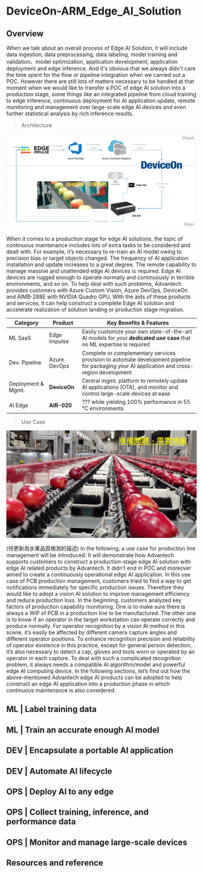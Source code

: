 # DeviceOn-ARM_Edge_AI_Solution
## Overview

When we talk about an overall process of Edge AI Solution, it will include data ingestion, data preprocessing, data labeling, model training and validation、model optimization, application development, application deployment and edge inference. And it's obvious that we always didn't care the time spent for the flow or pipeline integration when we carried out a POC. However there are still lots of matters necessary to be handled at that moment when we would like to transfer a POC of edge AI solution into a production stage, some things like an integrated pipeline from cloud training to edge inference, continuous deployment for AI application update, remote monitoring and management over large-scale edge AI devices and even further statistical analysis by rich inference results.

>Architecture

![image](image/project_architecture.png)

When it comes to a production stage for edge AI solutions, the topic of continuous maintenance includes lots of extra tasks to be considered and dealt with. For example, it’s necessary to re-train an AI model owing to precision bias or target objects changed. The frequency of AI application installation and update increases to a great degree. The remote capability to manage massive and unattended edge AI devices is required. Edge AI devices are rugged enough to operate normally and continuously in terrible environments, and so on. To help deal with such problems, Advantech provides customers with Azure Custom Vision, Azure DevOps, DeviceOn and AIMB-288E with NVIDIA Quadro GPU. With the aids of these products and services, it can help construct a complete Edge AI solution and accelerate realization of solution landing or production stage migration.

| Category  | Product | Key Benefits & Features |
| ------------- | ------------- | ------------- |
| ML SaaS | Edge Impulse | Easily customize your own state-of-the-art AI models for your **dedicated use case** that no ML expertise is required |
| Dev. Pipeline | Azure DevOps | Complete or complementary services provision to automate development pipeline for packaging your AI application and cross-region development|
| Deployment & Mgmt. | **DeviceOn** | Central mgmt. platform to remotely update AI applications (OTA), and monitor and control large-scale devices at ease |
| AI Edge | **AIR-020** | ??? while yielding 100% performance in 55 °C environments |

>Use Case

![image](image/scenario.png)

(待更新為水果品質檢測的描述)
In the following, a use case for production line management will be introduced. It will demonstrate how Advantech supports customers to construct a production-stage edge AI solution with edge AI related products by Advantech. It didn’t end in POC and moreover aimed to create a continuously operational edge AI application.
In this use case of PCB production management, customers tried to find a way to get notifications immediately for specific production issues. Therefore they would like to adopt a vision AI solution to improve management efficiency and reduce production loss. In the beginning, customers analyzed key factors of production capability monitoring. One is to make sure there is always a WIP of PCB in a production line to be manufactured. The other one is to know if an operator in the target workstation can operate correctly and produce normally. For operator recognition by a vision AI method in this scene, it’s easily be affected by different camera capture angles and different operator positions. To enhance recognition precision and reliability of operator existence in this practice, except for general person detection, it’s also necessary to detect a cap, gloves and tools worn or operated by an operator in each capture. To deal with such a complicated recognition problem, it always needs a compatible AI algorithm/model and powerful edge AI computing device. In the following sections, let’s find out how the above-mentioned Advantech edge AI products can be adopted to help construct an edge AI application into a production phase in which continuous maintenance is also considered.

## ML | Label training data
## ML | Train an accurate enough AI model
## DEV | Encapsulate a portable AI application
## DEV | Automate AI lifecycle
## OPS | Deploy AI to any edge
## OPS | Collect training, inference, and performance data
## OPS | Monitor and manage large-scale devices
## Resources and reference
